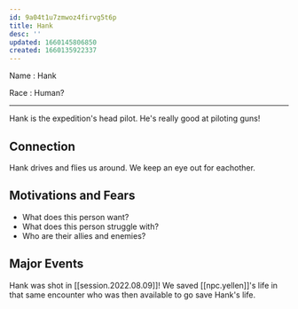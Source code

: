 ```yaml
---
id: 9a04t1u7zmwoz4firvg5t6p
title: Hank
desc: ''
updated: 1660145806850
created: 1660135922337
---
```


Name
: Hank

Race
: Human?

---

Hank is the expedition's head pilot. He's really good at piloting guns!

## Connection
Hank drives and flies us around. We keep an eye out for eachother.

## Motivations and Fears
* What does this person want?
* What does this person struggle with?
* Who are their allies and enemies?

## Major Events
Hank was shot in [[session.2022.08.09]]! We saved [[npc.yellen]]'s life in that same encounter who was then available to go save Hank's life.
